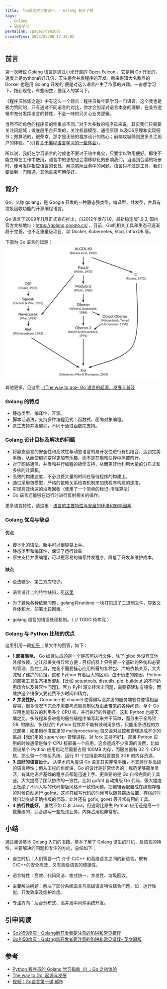 ```yaml
---
title: 「Go语言学习笔记一」- Golang 初步了解
tags:
  - Golang
  - 语言学习
permalink: /pages/d9026d/
createTime: 2023/09/08 17:36:02
---
```


## 前言

第一次听说 Golang 语言是通过小米开源的 Open-Falcon ，它是用 Go 开发的，速度上是python的好几倍，天生适合并发程序的开发。后来得知大名鼎鼎的 Dorker 也是用 Golang 开发的,便是对这么语言产生了浓厚的兴趣。一直想学习下，拖到现在，有些闲空，便深入的学习下。

《程序员修炼之道》中有这么一个观点：程序员每年要学习一门语言。这个我也是极力赞同的，只有通过不同语言的对比，你才会加深对语言本身的理解，在业务逻辑中充分发挥语言的特性，不会一味的只关心业务逻辑。 

当然不同角色的程序员的侧重点不同，”对于大多数的程序员来说，其实我们只需要关注问题域；做底层平台开发的，关注机器模型、通信原理 以及OS原理和实现细节；做算法的，很荣幸，那才是正统的程序设计的核心；前端攻城师则更多关注用户的体验。“（引自[关于编程语言学习的一些体会](https://studygolang.com/articles/1975)）。

所以说，我们在学习语言的时候也不要过于钻牛角尖，只要学以致用便好。即使不能立即在工作中使用，语言中的思想也会潜移默化的影响我们，当遇到合适的场景时，便可发挥相应语言的长处，解决实际业务中的问题。语言只不过是工具，我们要做到一门精通，其他拿来可用便好。


## 简介

Go，又称 golang，是 Google 开发的一种静态强类型，编译型，并发型，并具有垃圾回收功能的开源编程语言。

Go 语言于2009年11月正式宣布推出，自2012年发布1.0，最新稳定版1.9.3, 国内官方文档地址：https://golang.google.cn/ 。目前，Go的相关工具和生态已逐渐趋于完善，也不乏重量级项目，如 Docker, Kubernetes, Etcd, InfluxDB 等。

下图为 Go 语言的起源：
![](/imgs/go_history.png)

其他更多，见这里 [《The way to go》- Go 语言的起源，发展与普及](https://github.com/Unknwon/the-way-to-go_ZH_CN/blob/master/eBook/01.1.md)

### Golang 的特点 

- 静态类型、编译性、开源。
- 脚本话语法，支持多种编程范式：函数式、面向对象编程。
- 原生支持并发编程，不同于通过函数库支持。

### Golang 设计目标及解决的问题 

- 将静态语言的安全性和高效性与动态语言的易开发性进行有机结合，达到完美平衡，从而使编程变得更加有乐趣，而不是在艰难抉择中痛苦前行。
- 对于网络通信、并发和并行编程的极佳支持，从而更好地利用大量的分布式和多核的计算机。
- 高效的构建速度，不必浪费大量的时间在等待程序的构建上。
- 通过采用包模型，严格的依赖关系检查机制来加快程序构建的速度。
- 实现高效快速的垃圾回收（使用了一个简单的标记-清除算法）
- Go 语言还能够在运行时进行反射相关的操作。

更多语言特性，请这里：[语言的主要特性与发展的环境和影响因素](https://github.com/Unknwon/the-way-to-go_ZH_CN/blob/master/eBook/01.2.md#125-%E8%AF%AD%E8%A8%80%E7%9A%84%E7%89%B9%E6%80%A7)

### Golang 优点与缺点

#### 优点

- 脚本化的语法，新手可以很容易上手。
- 静态类型和编译性，保证了运行效率
- 原生支持并发编程，可以更容易的编写并发程序，降低了开发和维护成本。

#### 缺点 

- 语法糖少、第三方库较少。
- 语言设计上的特性缺陷，见[这里](https://github.com/Unknwon/the-way-to-go_ZH_CN/blob/master/eBook/01.2.md#127-%E5%85%B3%E4%BA%8E%E7%89%B9%E6%80%A7%E7%BC%BA%E5%A4%B1)

- 为了避免各种依赖问题，golang将runtime 一块打包进了二进制文件，导致文件体积大，部署比较困难。
- golang 语言的错误处理机制。（ // TODO 待考究 ）


### Golang 与 Python 比较的优点 

这里引用一段[知乎](https://www.zhihu.com/question/21409296)上某大牛的回答，如下：

- **1.部署简单。** Go 编译生成的是一个静态可执行文件，除了 glibc 外没有其他外部依赖。这让部署变得异常方便：目标机器上只需要一个基础的系统和必要的管理、监控工具，完全不需要操心应用所需的各种包、库的依赖关系，大大减轻了维护的负担。这和 Python 有着巨大的区别。由于历史的原因，Python 的部署工具生态相当混乱【比如 setuptools, distutils, pip, buildout 的不同适用场合以及兼容性问题】。官方 PyPI 源又经常出问题，需要搭建私有镜像，而维护这个镜像又要花费不少时间和精力。
- **2.并发性好。** Goroutine 和 channel 使得编写高并发的服务端软件变得相当容易，很多情况下完全不需要考虑锁机制以及由此带来的各种问题。单个 Go 应用也能有效的利用多个 CPU 核，并行执行的性能好。这和 Python 也是天壤之比。多线程和多进程的服务端程序编写起来并不简单，而且由于全局锁 GIL 的原因，多线程的 Python 程序并不能有效利用多核，只能用多进程的方式部署；如果用标准库里的 multiprocessing 包又会对监控和管理造成不少的挑战【我们用的 supervisor 管理进程，对 fork 支持不好】。部署 Python 应用的时候通常是每个 CPU 核部署一个应用，这会造成不少资源的浪费，比如假设某个 Python 应用启动后需要占用 100MB 内存，而服务器有 32 个 CPU 核，那么留一个核给系统、运行 31 个应用副本就要浪费 3GB 的内存资源。
- **3.良好的语言设计。** 从学术的角度讲 Go 语言其实非常平庸，不支持许多高级的语言特性；但从工程的角度讲，Go 的设计是非常优秀的：规范足够简单灵活，有其他语言基础的程序员都能迅速上手。更重要的是 Go 自带完善的工具链，大大提高了团队协作的一致性。比如 gofmt 自动排版 Go 代码，很大程度上杜绝了不同人写的代码排版风格不一致的问题。把编辑器配置成在编辑存档的时候自动运行 gofmt，这样在编写代码的时候可以随意摆放位置，存档的时候自动变成正确排版的代码。此外还有 gofix, govet 等非常有用的工具。
- **4.执行性能好。** 虽然不如 C 和 Java，但通常比原生 Python 应用还是高一个数量级的，适合编写一些瓶颈业务。内存占用也非常省。

## 小结 

通过阅读基本 Golang 入门的书籍，基本了解了 Golang 诞生的时机，及语言的特性、主要解决的问题和专注的方向，总结如下：

- 诞生时机：人们需要一门 介于 C/C++ 和高级语言之间的新语言，既有C/C++的安全高效，又有高级语言的便捷性。

- 语言特性：高效、代码简洁、格式统一、并发性、垃圾回收。

- 主要解决问题：解决了部分系统语言与高级语言特性结合问题，如：运行性能、开发效率及维护难度。

- 专注方向：后台分布式、高并发中间件系统开发。


## 引申阅读

- [Go的50度灰：Golang新开发者要注意的陷阱和常见错误](http://outofmemory.cn/golang/golang-beginer-note)
- [Go的50度灰：Golang新开发者要注意的陷阱和常见错误- 英文原版](http://devs.cloudimmunity.com/gotchas-and-common-mistakes-in-go-golang/)


## 参考

- [Python 程序员的 Golang 学习指南（I）: Go 之初体验](https://startover.github.io/articles/2016/08/15/golang-for-pythonistas/)
- [The way to Go: 起源与发展](https://github.com/Unknwon/the-way-to-go_ZH_CN/blob/master/eBook/01.1.md)
- [视频：Go语言第一课 郝林](https://www.imooc.com/learn/345)

